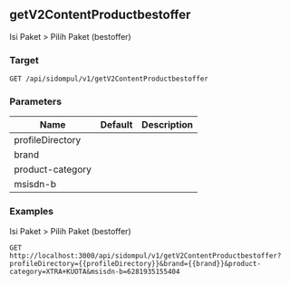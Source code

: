 ## getV2ContentProductbestoffer
Isi Paket &gt; Pilih Paket (bestoffer)

### Target
```
GET /api/sidompul/v1/getV2ContentProductbestoffer
```

### Parameters
Name | Default | Description
--- | --- | ---
profileDirectory||
brand||
product-category||
msisdn-b||



### Examples
Isi Paket &gt; Pilih Paket (bestoffer)
```
GET http://localhost:3000/api/sidompul/v1/getV2ContentProductbestoffer?profileDirectory={{profileDirectory}}&brand={{brand}}&product-category=XTRA+KUOTA&msisdn-b=6281935155404
```

